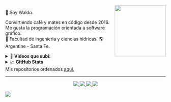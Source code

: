 <a title="">
  <img align="right" width="160" height="160" src="https://raw.githubusercontent.com/CodigoWaldo/CodigoWaldo/refs/heads/main/ilustracion.webp">
</a>

👋 Soy Waldo.

Convirtiendo café y mates en código desde 2016. <br/>
Me gusta la programación orientada a software gráfico.   <br/>
:school: Facultad de ingenieria y ciencias hídricas. 🌎 Argentine - Santa Fe.

<!-- YOUTUBE VIDEOS -->
<details>
  <summary>🎥 <strong>Videos que subí:</strong></summary> <br />  
         <a href="https://www.youtube.com/playlist?list=PLiPraAn9feYyVckTARb40x89s492QVq-Z"> Crea una app con C++ & wxFormBuilder </a>
</details>

<!-- GITHUB STATS -->
<details>
  <summary>📈 <strong>GitHub Stats</strong></summary> <br />
  <a href="#"><img height="150px" width="auto" src="https://github-readme-stats.vercel.app/api?username=CodigoWaldo&show_icons=true&hide=contribs" /></a> &nbsp;
  <a href="#"><img height="150px" width="auto" src="https://github-readme-stats.vercel.app/api/top-langs/?username=CodigoWaldo&layout=compact&hide=objective-c,cmake,c&langs_count=7" /></a>  
</details>
Mis repositorios ordenados <a href="https://github.com/CodigoWaldo?tab=stars">aquí.</a>

---

<!-- Links -->
<p align="center">
  <a href="https://codigowaldo.github.io/">
    <img src="https://img.shields.io/static/v1?label=MyWeb&message=View&color=6E46AE&style=flat&logo=html5&logoColor=9f63ff" />
  </a>
  <a href="https://www.youtube.com/@CodigoWaldo">
    <img src="https://img.shields.io/static/v1?label=YouTube&message=Watch&color=FF0000&style=flat&logo=youtube&logoColor=FF0000" />
  </a>
  <a href="https://sourceforge.net/u/waldovoe/profile">
    <img src="https://img.shields.io/static/v1?label=SourceForge&message=Projects&color=ff6600&style=flat&logo=sourceforge&logoColor=ff660" />
  </a>
   <a href="https://waldovoe.itch.io/">
    <img src="https://img.shields.io/static/v1?label=Itchio&message=Projects&color=fe2448&style=flat&logo=Itch.io&logoColor=fe2448" />
  </a>
</p>

 [![](https://visitcount.itsvg.in/api?id=waldo&label=ProfileViews&color=12&icon=0&pretty=true)](https://visitcount.itsvg.in)  
